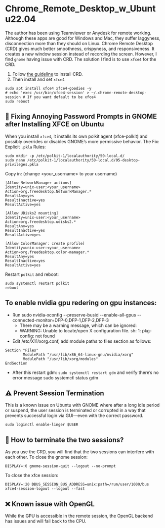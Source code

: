 # Chrome_Remote_Desktop_w_Ubuntu22.04

The author has been using Teamviewer or Anydesk for remote working. Although these apps are good for Windows and Mac, they suffer laggyness, disconnection more than they should on Linux.
Chrome Remote Desktop (CRD) gives much better smoothness, crispyness, and responsiveness. It creates a new window session instead of recording the screen. However, I find `gnome` having issue with CRD. 
The solution I find is to use `xfce4` for the CRD.

1. Follow [the guideline](https://remotedesktop.google.com/headless) to install CRD.
2. Then install and set `xfce4`
```
sudo apt install xfce4 xfce4-goodies -y
# echo 'exec /usr/bin/xfce4-session' > ~/.chrome-remote-desktop-session # If you want default to be xfce4
sudo reboot
```

## 🔐 Fixing Annoying Password Prompts in GNOME after Installing XFCE on Ubuntu
When you install `xfce4`, it installs its own polkit agent (xfce-polkit) and possibly overrides or disables GNOME’s more permissive behavior. The Fix: Explicit `.pkla` Rules:

```
sudo mkdir -p /etc/polkit-1/localauthority/50-local.d/
sudo nano /etc/polkit-1/localauthority/50-local.d/95-desktop-privileges.pkla
```
Copy in: (change <your_username> to your username)
```
[Allow NetworkManager actions]
Identity=unix-user:<your_username>
Action=org.freedesktop.NetworkManager.*
ResultAny=yes
ResultInactive=yes
ResultActive=yes

[Allow UDisks2 mounting]
Identity=unix-user:<your_username>
Action=org.freedesktop.udisks2.*
ResultAny=yes
ResultInactive=yes
ResultActive=yes

[Allow ColorManager: create profile]
Identity=unix-user:<your_username>
Action=org.freedesktop.color-manager.*
ResultAny=yes
ResultInactive=yes
ResultActive=yes
```
Restart `polkit` and reboot:
```
sudo systemctl restart polkit
reboot
```

## To enable nvidia gpu redering on gpu instances:
* Run sudo nvidia-xconfig --preserve-busid --enable-all-gpus --connected-monitor=DFP-0,DFP-1,DFP-2,DFP-3
    * There may be a warning message, which can be ignored:
    * WARNING: Unable to locate/open X configuration file.
         sh: 1: pkg-config: not found
* Edit /etc/X11/xorg.conf, add module paths to files section as follows:
```
Section "Files"
        ModulePath "/usr/lib/x86_64-linux-gnu/nvidia/xorg"
        ModulePath "/usr/lib/xorg/modules"
EndSection
```
* After this restart gdm: `sudo systemctl restart gdm` and verify there’s no error message sudo systemctl status gdm

## ⚠️ Prevent Session Termination
This is a known issue on Ubuntu with GNOME where after a long idle period or suspend, the user session is terminated or corrupted in a way that prevents successful login via GUI—even with the correct password. 
```
sudo loginctl enable-linger $USER
```

## 🛑 How to terminate the two sessions?
As you use the CRD, you will find that the two sessions can interfere with each other. 
To close the gnome session:
```
DISPLAY=:0 gnome-session-quit --logout --no-prompt
```
To close the xfce session:
```
DISPLAY=:20 DBUS_SESSION_BUS_ADDRESS=unix:path=/run/user/1000/bus xfce4-session-logout --logout --fast
```

## ❌ Known issue with OpenGL
While the GPU is accessible in the remote session, the OpenGL backend has issues and will fall back to the CPU.

